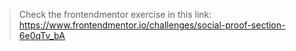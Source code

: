 > Check the frontendmentor exercise in this link: https://www.frontendmentor.io/challenges/social-proof-section-6e0qTv_bA